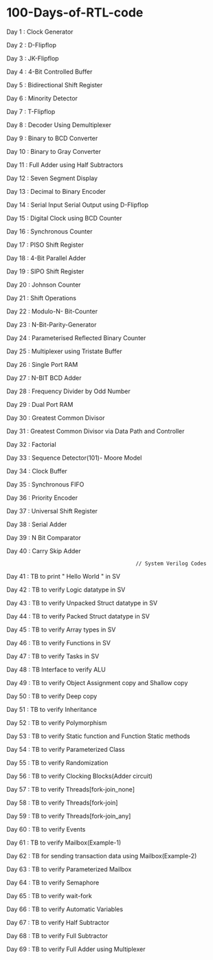 # 100-Days-of-RTL-code

Day 1 : Clock Generator

Day 2 : D-Flipflop

Day 3 : JK-Flipflop

Day 4 : 4-Bit Controlled Buffer

Day 5 : Bidirectional Shift Register

Day 6 : Minority Detector

Day 7 : T-Flipflop

Day 8 : Decoder Using Demultiplexer 

Day 9 : Binary to BCD Converter

Day 10 : Binary to Gray Converter

Day 11 : Full Adder using Half Subtractors

Day 12 : Seven Segment Display

Day 13 : Decimal to Binary Encoder

Day 14 : Serial Input Serial Output using D-Flipflop

Day 15 : Digital Clock using BCD Counter

Day 16 : Synchronous Counter 

Day 17 : PISO Shift Register

Day 18 : 4-Bit Parallel Adder

Day 19 : SIPO Shift Register

Day 20 : Johnson Counter

Day 21 : Shift Operations

Day 22 : Modulo-N- Bit-Counter

Day 23 : N-Bit-Parity-Generator

Day 24 : Parameterised Reflected Binary Counter

Day 25 : Multiplexer using Tristate Buffer

Day 26 : Single Port RAM 

Day 27 : N-BIT BCD Adder

Day 28 : Frequency Divider by Odd Number

Day 29 : Dual Port RAM

Day 30 : Greatest Common Divisor

Day 31 : Greatest Common Divisor via Data Path and Controller

Day 32 : Factorial

Day 33 : Sequence Detector(101)- Moore Model

Day 34 : Clock Buffer

Day 35 : Synchronous FIFO

Day 36 : Priority Encoder

Day 37 : Universal Shift Register

Day 38 : Serial Adder

Day 39 : N Bit Comparator

Day 40 : Carry Skip Adder

                                              // System Verilog Codes

Day 41 : TB to print " Hello World " in SV

Day 42 : TB to verify Logic datatype in SV

Day 43 : TB to verify Unpacked Struct datatype in SV

Day 44 : TB to verify Packed Struct datatype in SV

Day 45 : TB to verify Array types in SV

Day 46 : TB to verify Functions in SV

Day 47 : TB to verify Tasks in SV

Day 48 : TB Interface to verify ALU 

Day 49 : TB to verify Object Assignment copy and Shallow copy

Day 50 : TB to verify Deep copy

Day 51 : TB to verify Inheritance

Day 52 : TB to verify Polymorphism

Day 53 : TB to verify Static function and Function Static methods

Day 54 : TB to verify Parameterized Class

Day 55 : TB to verify Randomization

Day 56 : TB to verify Clocking Blocks(Adder circuit)

Day 57 : TB to verify Threads[fork-join_none]

Day 58 : TB to verify Threads[fork-join]

Day 59 : TB to verify Threads[fork-join_any]

Day 60 : TB to verify Events

Day 61 : TB to verify Mailbox(Example-1)

Day 62 : TB for sending transaction data using Mailbox(Example-2)

Day 63 : TB to verify Parameterized Mailbox

Day 64 : TB to verify Semaphore

Day 65 : TB to verify wait-fork

Day 66 : TB to verify Automatic Variables

Day 67 : TB to verify Half Subtractor

Day 68 : TB to verify Full Subtractor

Day 69 : TB to verify Full Adder using Multiplexer
